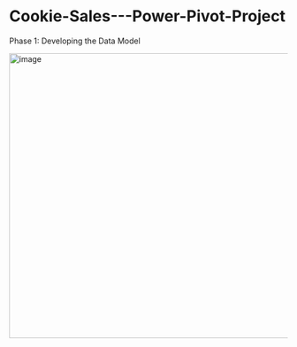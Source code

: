 # Cookie-Sales---Power-Pivot-Project

Phase 1: Developing the Data Model

<img width="515" alt="image" src="https://github.com/davidpham1996/Cookie-Sales---Power-Pivot-Project/assets/148404076/da3304dd-e18f-40a2-9bb6-3157a833ceff">

